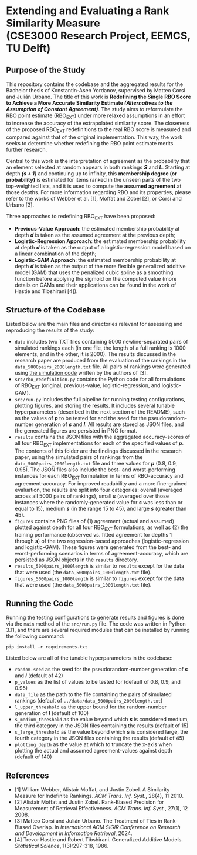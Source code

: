 # Extending and Evaluating a Rank Similarity Measure<br>(CSE3000 Research Project, EEMCS, TU Delft)

## Purpose of the Study
This repository contains the codebase and the aggregated results for the Bachelor thesis of Konstantin-Asen Yordanov, supervised by Matteo Corsi and Julián Urbano. The title of this work is **Redefining the Single RBO Score to Achieve a More Accurate Similarity Estimate _(Alternatives to the Assumption of Constant Agreement)_**. The study aims to reformulate the RBO point estimate (RBO<sub>EXT</sub>) under more relaxed assumptions in an effort to increase the accuracy of the extrapolated similarity score. The closeness of the proposed RBO<sub>EXT</sub> redefinitions to the real RBO score is measured and compared against that of the original implementation. This way, the work seeks to determine whether redefining the RBO point estimate merits further research.

Central to this work is the interpretation of agreement as the probability that an element selected at random appears in both rankings **_S_** and **_L_**. Starting at depth **_(s + 1)_** and continuing up to infinity, this **membership degree (or probability)** is estimated for items ranked in the unseen parts of the two top-weighted lists, and it is used to compute the **assumed agreement** at those depths. For more information regarding RBO and its properties, please refer to the works of Webber et al. [1], Moffat and Zobel [2], or Corsi and Urbano [3].

Three approaches to redefining RBO<sub>EXT</sub> have been proposed:
- **Previous-Value Approach**: the estimated membership probability at depth **_d_** is taken as the assumed agreement at the previous depth;
- **Logistic-Regression Approach**: the estimated membership probability at depth **_d_** is taken as the output of a logistic-regression model based on a linear combination of the depth;
- **Logistic-GAM Approach**: the estimated membership probability at depth **_d_** is taken as the output of the more flexible generalized additive model (GAM) that uses the penalized cubic spline as a smoothing function before applying the sigmoid on the computed value (more details on GAMs and their applications can be found in the work of Hastie and Tibshirani [4]).

## Structure of the Codebase
Listed below are the main files and directories relevant for assessing and reproducing the results of the study:
- `data` includes two TXT files containing 5000 newline-separated pairs of simulated rankings each (in one file, the length of a full ranking is 1000 elements, and in the other, it is 2000). The results discussed in the research paper are produced from the evaluation of the rankings in the `data_5000pairs_2000length.txt` file. All pairs of rankings were generated using [the simulation code](https://github.com/julian-urbano/sigir2024-rbo) written by the authors of [3].
- `src/rbo_redefinition.py` contains the Python code for all formulations of RBO<sub>EXT</sub> (original, previous-value, logistic-regression, and logistic-GAM).
- `src/run.py` includes the full pipeline for running testing configurations, plotting figures, and storing the results. It includes several tunable hyperparameters (described in the next section of the README), such as the values of **_p_** to be tested for and the seed for the pseudorandom-number generation of **_s_** and **_l_**. All results are stored as JSON files, and the generated figures are persisted in PNG format.
- `results` contains the JSON files with the aggregated accuracy-scores of all four RBO<sub>EXT</sub> implementations for each of the specified values of **_p_**. The contents of this folder are the findings discussed in the research paper, using the simulated pairs of rankings from the `data_5000pairs_2000length.txt` file and three values for **_p_** (0.8, 0.9, 0.95). The JSON files also include the best- and worst-performing instances for each RBO<sub>EXT</sub> formulation in terms of RBO-accuracy and agreement-accuracy. For improved readability and a more fine-grained evaluation, the results are split into four categories: overall (averaged across all 5000 pairs of rankings), small **_s_** (averaged over those instances where the randomly-generated value for **_s_** was less than or equal to 15), medium **_s_** (in the range 15 to 45), and large **_s_** (greater than 45).
- `figures` contains PNG files of (1) agreement (actual and assumed) plotted against depth for all four RBO<sub>EXT</sub> formulations, as well as (2) the training performance (observed vs. fitted agreement for depths 1 through **_s_**) of the two regression-based approaches (logistic-regression and logistic-GAM). These figures were generated from the best- and worst-performing scenarios in terms of agreement-accuracy, which are persisted as JSON objects in the `results` directory.
- `results_5000pairs_1000length` is similar to `results` except for the data that were used (the `data_5000pairs_1000length.txt` file).
- `figures_5000pairs_1000length` is similar to `figures` except for the data that were used (the `data_5000pairs_1000length.txt` file).

## Running the Code
Running the testing configurations to generate results and figures is done via the `main` method of the `src/run.py` file. The code was written in Python 3.11, and there are several required modules that can be installed by running the following command:

```
pip install -r requirements.txt
```

Listed below are all of the tunable hyperparameters in the codebase:
- `random.seed` as the seed for the pseudorandom-number generation of **_s_** and **_l_** (default of 42)
- `p_values` as the list of values to be tested for (default of 0.8, 0.9, and 0.95)
- `data_file` as the path to the file containing the pairs of simulated rankings (default of `../data/data_5000pairs_2000length.txt`)
- `l_upper_threshold` as the upper bound for the random-number generation of **_l_** (default of 100)
- `s_medium_threshold` as the value beyond which **_s_** is considered medium, the third category in the JSON files containing the results (default of 15)
- `s_large_threshold` as the value beyond which **_s_** is considered large, the fourth category in the JSON files containing the results (default of 45)
- `plotting_depth` as the value at which to truncate the x-axis when plotting the actual and assumed agreement-values against depth (default of 140)

## References
- [1] William Webber, Alistair Moffat, and Justin Zobel. A Similarity Measure for Indefinite Rankings. _ACM Trans. Inf. Syst._, 28(4), 11 2010.
- [2] Alistair Moffat and Justin Zobel. Rank-Biased Precision for Measurement of Retrieval Effectiveness. _ACM Trans. Inf. Syst._, 27(1), 12 2008.
- [3] Matteo Corsi and Julián Urbano. The Treatment of Ties in Rank-Biased Overlap. In _International ACM SIGIR Conference on Research and Development in Information Retrieval_, 2024.
- [4] Trevor Hastie and Robert Tibshirani. Generalized Additive Models. _Statistical Science_, 1(3):297-318, 1986.